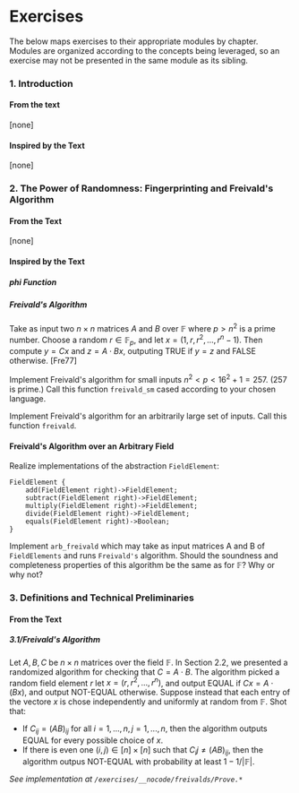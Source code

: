 # Exercises
The below maps exercises to their appropriate modules by chapter. Modules are organized according to the concepts being leveraged, so an exercise may not be presented in the same module as its sibling.

### 1. Introduction
#### From the text
[none]
#### Inspired by the Text
[none]

### 2. The Power of Randomness: Fingerprinting and Freivald's Algorithm
#### From the Text
[none]
#### Inspired by the Text
##### phi Function

##### Freivald's Algorithm
Take as input two $n \times n$ matrices $A$ and $B$ over $\mathbb{F}$ where $p > n^2$ is a prime number. Choose a random $r \in \mathbb{F}_p$, and let $x = (1,r,r^2,...,r^n-1)$. Then compute $y=Cx$ and $z=A \cdot Bx$, outputing TRUE if $y=z$ and FALSE otherwise. [Fre77]

Implement Freivald's algorithm for small inputs $n^2 < p < 16^2 + 1 = 257$. (257 is prime.) Call this function `freivald_sm` cased according to your chosen language.

Implement Freivald's algorithm for an arbitrarily large set of inputs. Call this function `freivald`. 

#### Freivald's Algorithm over an Arbitrary Field
Realize implementations of the abstraction `FieldElement`:
```
FieldElement {
    add(FieldElement right)->FieldElement;
    subtract(FieldElement right)->FieldElement;
    multiply(FieldElement right)->FieldElement;
    divide(FieldElement right)->FieldElement;
    equals(FieldElement right)->Boolean;
}
```

Implement `arb_freivald` which may take as input matrices A and B of `FieldElements` and runs `Freivald's` algorithm. Should the soundness and completeness properties of this algorithm be the same as for $\mathbb{F}$? Why or why not?


### 3. Definitions and Technical Preliminaries
#### From the Text
##### 3.1/Freivald's Algorithm
Let $A, B, C$ be $n \times n$ matrices over the field $\mathbb{F}$. In Section 2.2, we presented a randomized algorithm for checking that $C = A \cdot B$. The algorithm picked a random field element $r$ let $x=(r, r^2, ..., r^n)$,
and output EQUAL if $Cx = A \cdot (Bx)$, and output NOT-EQUAL otherwise. Suppose instead that each entry of the vectore $x$ is chose independently and uniformly at random from $\mathbb{F}$. Shot that:
- If $C_{ij} = (AB)_{ij}$ for all $i = 1,...,n, j = 1,...,n$, then the algorithm outputs EQUAL for every possible choice of $x$.
- If there is even one $(i,j) \in [n] \times [n]$ such that $C_ij \neq (AB)_{ij}$, then the algorithm outpus NOT-EQUAL with probability at least $1 - 1/|\mathbb{F}|$.

*See implementation at `/exercises/__nocode/freivalds/Prove.*`*